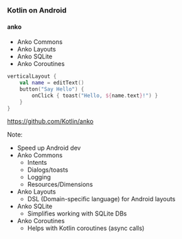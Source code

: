### Kotlin on Android
#### anko

+ Anko Commons
+ Anko Layouts
+ Anko SQLite
+ Anko Coroutines

```kotlin
verticalLayout {
    val name = editText()
    button("Say Hello") {
        onClick { toast("Hello, ${name.text}!") }
    }
}
```

https://github.com/Kotlin/anko

Note:
+ Speed up Android dev
+ Anko Commons
    + Intents
    + Dialogs/toasts
    + Logging
    + Resources/Dimensions
+ Anko Layouts
    + DSL (Domain-specific language) for Android layouts
+ Anko SQLite
    + Simplifies working with SQLite DBs
+ Anko Coroutines
    + Helps with Kotlin coroutines (async calls)